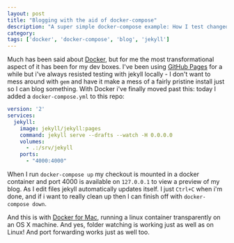 ```yaml
---
layout: post
title: "Blogging with the aid of docker-compose"
description: "A super simple docker-compose example: How I test changed to my jekyll blog before publishing"
category:
tags: ['docker', 'docker-compose', 'blog', 'jekyll']
---
```

Much has been said about [Docker](https://www.docker.com), but for me the most transformational aspect of it has been for my dev boxes. I've been using [GitHub Pages](https://pages.github.com/) for a while but i've always resisted testing with jekyll locally - I don't want to mess around with `gem` and have it make a mess of a fairly pristine install just so I can blog something. With Docker i've finally moved past this: today I added a `docker-compose.yml` to this repo:

```yaml
version: '2'
services:
  jekyll:
    image: jekyll/jekyll:pages
    command: jekyll serve --drafts --watch -H 0.0.0.0
    volumes:
      - .:/srv/jekyll
    ports:
      - "4000:4000"
```

When I run `docker-compose up` my checkout is mounted in a docker container and port 4000 is available on `127.0.0.1` to view a preview of my blog. As I edit files jekyll automatically updates itself. I just `Ctrl+C` when i'm done, and if i want to really clean up then I can finish off with `docker-compose down`.

And this is with [Docker for Mac](https://www.docker.com/products/docker#/mac), running a linux container transparently on an OS X machine. And yes, folder watching is working just as well as on Linux! And port forwarding works just as well too.
